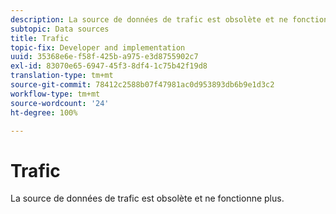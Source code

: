 ```yaml
---
description: La source de données de trafic est obsolète et ne fonctionne plus.
subtopic: Data sources
title: Trafic
topic-fix: Developer and implementation
uuid: 35368e6e-f58f-425b-a975-e3d8755902c7
exl-id: 83070e65-6947-45f3-8df4-1c75b42f19d8
translation-type: tm+mt
source-git-commit: 78412c2588b07f47981ac0d953893db6b9e1d3c2
workflow-type: tm+mt
source-wordcount: '24'
ht-degree: 100%

---
```


# Trafic

La source de données de trafic est obsolète et ne fonctionne plus.
